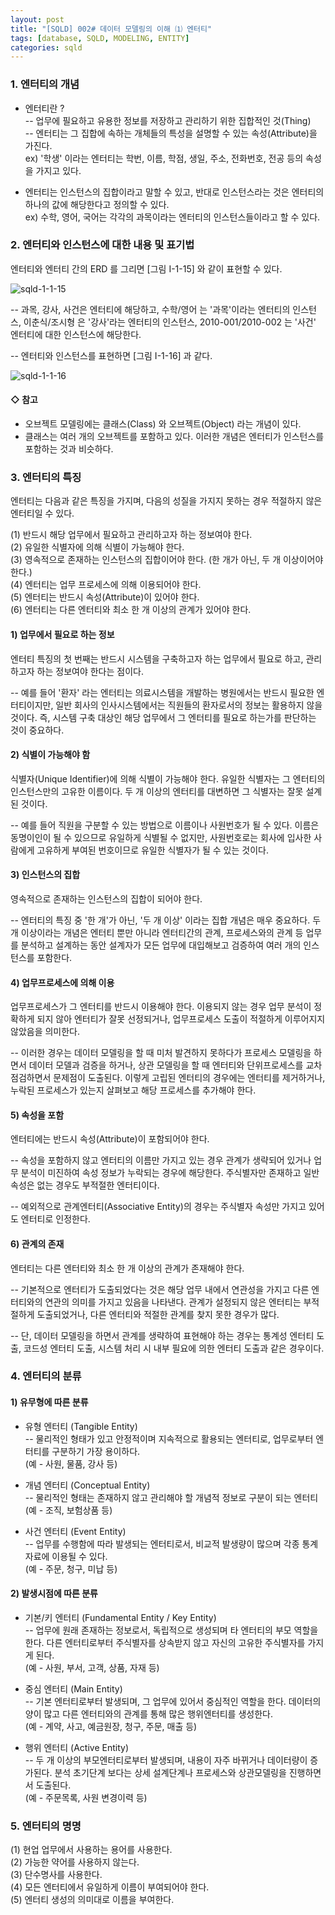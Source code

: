 ```yaml
---
layout: post
title: "[SQLD] 002# 데이터 모델링의 이해 ⑴ 엔터티"
tags: [database, SQLD, MODELING, ENTITY]
categories: sqld
---
```



### 1. 엔터티의 개념  

- 엔터티란 ?  
	-- 업무에 필요하고 유용한 정보를 저장하고 관리하기 위한 집합적인 것(Thing)  
    -- 엔터티는 그 집합에 속하는 개체들의 특성을 설명할 수 있는 속성(Attribute)을 가진다.  
    ex) '학생' 이라는 엔터티는 학번, 이름, 학점, 생일, 주소, 전화번호, 전공 등의 속성을 가지고 있다.  

- 엔터티는 인스턴스의 집합이라고 말할 수 있고, 반대로 인스턴스라는 것은 엔터티의 하나의 값에 해당한다고 정의할 수 있다.  
ex) 수학, 영어, 국어는 각각의 과목이라는 엔터티의 인스턴스들이라고 할 수 있다.  




### 2. 엔터티와 인스턴스에 대한 내용 및 표기법  

엔터티와 엔터티 간의 ERD 를 그리면 [그림 I-1-15] 와 같이 표현할 수 있다.  

![sqld-1-1-15](https://drive.google.com/uc?id=1aI1vtsLu-pz_vMal3gwW8rcbzNd8nSL3)  

  -- 과목, 강사, 사건은 엔터티에 해당하고, 수학/영어 는 '과목'이라는 엔터티의 인스턴스, 이춘식/조시형 은 '강사'라는 엔터티의 인스턴스, 2010-001/2010-002 는 '사건' 엔터티에 대한 인스턴스에 해당한다.  

  -- 엔터티와 인스턴스를 표현하면 [그림 I-1-16] 과 같다.  

![sqld-1-1-16](https://drive.google.com/uc?id=1_XQdfw50Ca3oK3UFrVThKP6LTUmR8fml)  

#### ◇ 참고  
- 오브젝트 모델링에는 클래스(Class) 와 오브젝트(Object) 라는 개념이 있다.  
- 클래스는 여러 개의 오브젝트를 포함하고 있다. 이러한 개념은 엔터티가 인스턴스를 포함하는 것과 비슷하다.  




### 3. 엔터티의 특징  

엔터티는 다음과 같은 특징을 가지며, 다음의 성질을 가지지 못하는 경우 적절하지 않은 엔터티일 수 있다.  

(1) 반드시 해당 업무에서 필요하고 관리하고자 하는 정보여야 한다.  
(2) 유일한 식별자에 의해 식별이 가능해야 한다.  
(3) 영속적으로 존재하는 인스턴스의 집합이어야 한다. (한 개가 아닌, 두 개 이상이어야 한다.)  
(4) 엔터티는 업무 프로세스에 의해 이용되어야 한다.  
(5) 엔터티는 반드시 속성(Attribute)이 있어야 한다.  
(6) 엔터티는 다른 엔터티와 최소 한 개 이상의 관계가 있어야 한다.  


#### 1) 업무에서 필요로 하는 정보  

엔터티 특징의 첫 번째는 반드시 시스템을 구축하고자 하는 업무에서 필요로 하고, 관리하고자 하는 정보여야 한다는 점이다.   

-- 예를 들어 '환자' 라는 엔터티는 의료시스템을 개발하는 병원에서는 반드시 필요한 엔터티이지만, 일반 회사의 인사시스템에서는 직원들의 환자로서의 정보는 활용하지 않을 것이다. 즉, 시스템 구축 대상인 해당 업무에서 그 엔터티를 필요로 하는가를 판단하는 것이 중요하다.  


#### 2) 식별이 가능해야 함  

식별자(Unique Identifier)에 의해 식별이 가능해야 한다. 유일한 식별자는 그 엔터티의 인스턴스만의 고유한 이름이다. 두 개 이상의 엔터티를 대변하면 그 식별자는 잘못 설계된 것이다.  

-- 예를 들어 직원을 구분할 수 있는 방법으로 이름이나 사원번호가 될 수 있다. 이름은 동명이인이 될 수 있으므로 유일하게 식별될 수 없지만, 사원번호로는 회사에 입사한 사람에게 고유하게 부여된 번호이므로 유일한 식별자가 될 수 있는 것이다.  


#### 3) 인스턴스의 집합  

영속적으로 존재하는 인스턴스의 집합이 되어야 한다.  

-- 엔터티의 특징 중 '한 개'가 아닌, '두 개 이상' 이라는 집합 개념은 매우 중요하다. 두 개 이상이라는 개념은 엔터티 뿐만 아니라 엔터티간의 관계, 프로세스와의 관계 등 업무를 분석하고 설계하는 동안 설계자가 모든 업무에 대입해보고 검증하여 여러 개의 인스턴스를 포함한다.  


#### 4) 업무프로세스에 의해 이용  

업무프로세스가 그 엔터티를 반드시 이용해야 한다. 이용되지 않는 경우 업무 분석이 정확하게 되지 않아 엔터티가 잘못 선정되거나, 업무프로세스 도출이 적절하게 이루어지지 않았음을 의미한다.  

-- 이러한 경우는 데이터 모델링을 할 때 미처 발견하지 못하다가 프로세스 모델링을 하면서 데이터 모델과 검증을 하거나, 상관 모델링을 할 때 엔터티와 단위프로세스를 교차 점검하면서 문제점이 도출된다. 이렇게 고립된 엔터티의 경우에는 엔터티를 제거하거나, 누락된 프로세스가 있는지 살펴보고 해당 프로세스를 추가해야 한다.  


#### 5) 속성을 포함  

엔터티에는 반드시 속성(Attribute)이 포함되어야 한다.  

-- 속성을 포함하지 않고 엔터티의 이름만 가지고 있는 경우 관계가 생략되어 있거나 업무 분석이 미진하여 속성 정보가 누락되는 경우에 해당한다. 주식별자만 존재하고 일반 속성은 없는 경우도 부적절한 엔터티이다.  

-- 예외적으로 관계엔터티(Associative Entity)의 경우는 주식별자 속성만 가지고 있어도 엔터티로 인정한다.  


#### 6) 관계의 존재  

엔터티는 다른 엔터티와 최소 한 개 이상의 관계가 존재해야 한다.  

-- 기본적으로 엔터티가 도출되었다는 것은 해당 업무 내에서 연관성을 가지고 다른 엔터티와의 연관의 의미를 가지고 있음을 나타낸다. 관계가 설정되지 않은 엔터티는 부적절하게 도출되었거나, 다른 엔터티와 적절한 관계를 찾지 못한 경우가 많다.  

-- 단, 데이터 모델링을 하면서 관계를 생략하여 표현해야 하는 경우는 통계성 엔터티 도출, 코드성 엔터티 도출, 시스템 처리 시 내부 필요에 의한 엔터티 도출과 같은 경우이다.  




### 4. 엔터티의 분류  

#### 1) 유무형에 따른 분류  

- 유형 엔터티 (Tangible Entity)  
-- 물리적인 형태가 있고 안정적이며 지속적으로 활용되는 엔터티로, 업무로부터 엔터티를 구분하기 가장 용이하다.  
(예 - 사원, 물품, 강사 등)  

- 개념 엔터티 (Conceptual Entity)  
-- 물리적인 형태는 존재하지 않고 관리해야 할 개념적 정보로 구분이 되는 엔터티  
(예 - 조직, 보험상품 등)  

- 사건 엔터티 (Event Entity)  
-- 업무를 수행함에 따라 발생되는 엔터티로서, 비교적 발생량이 많으며 각종 통계자료에 이용될 수 있다.  
(예 - 주문, 청구, 미납 등)  


#### 2) 발생시점에 따른 분류  

- 기본/키 엔터티 (Fundamental Entity / Key Entity)  
-- 업무에 원래 존재하는 정보로서, 독립적으로 생성되며 타 엔터티의 부모 역할을 한다. 다른 엔터티로부터 주식별자를 상속받지 않고 자신의 고유한 주식별자를 가지게 된다.  
(예 - 사원, 부서, 고객, 상품, 자재 등)  

- 중심 엔터티 (Main Entity)  
-- 기본 엔터티로부터 발생되며, 그 업무에 있어서 중심적인 역할을 한다. 데이터의 양이 많고 다른 엔터티와의 관계를 통해 많은 행위엔터티를 생성한다.  
(예 - 계약, 사고, 예금원장, 청구, 주문, 매출 등)  

- 행위 엔터티 (Active Entity)  
-- 두 개 이상의 부모엔터티로부터 발생되며, 내용이 자주 바뀌거나 데이터량이 증가된다.  분석 초기단계 보다는 상세 설계단계나 프로세스와 상관모델링을 진행하면서 도출된다.  
(예 - 주문목록, 사원 변경이력 등)  




### 5. 엔터티의 명명  

(1) 현업 업무에서 사용하는 용어를 사용한다.  
(2) 가능한 약어를 사용하지 않는다.  
(3) 단수명사를 사용한다.  
(4) 모든 엔터티에서 유일하게 이름이 부여되어야 한다.  
(5) 엔터티 생성의 의미대로 이름을 부여한다.  
